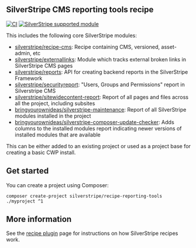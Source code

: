 ## SilverStripe CMS reporting tools recipe

[![CI](https://github.com/silverstripe/recipe-reporting-tools/actions/workflows/ci.yml/badge.svg)](https://github.com/silverstripe/recipe-reporting-tools/actions/workflows/ci.yml)
[![SilverStripe supported module](https://img.shields.io/badge/silverstripe-supported-0071C4.svg)](https://www.silverstripe.org/software/addons/silverstripe-commercially-supported-module-list/)

This includes the following core SilverStripe modules:

 * [silverstripe/recipe-cms](https://github.com/silverstripe/recipe-cms): Recipe containing CMS, versioned, asset-admin, etc
 * [silverstripe/externallinks](https://github.com/silverstripe/silverstripe-externallinks): Module which tracks
   external broken links in SilverStripe CMS pages
 * [silverstripe/reports](https://github.com/silverstripe/silverstripe-reports): API for creating backend reports in
   the SilverStripe Framework
 * [silverstripe/securityreport](https://github.com/silverstripe/silverstripe-securityreport): "Users, Groups and
   Permissions" report in Silverstripe CMS
 * [silverstripe/sitewidecontent-report](https://github.com/silverstripe/silverstripe-sitewidecontent-report): Report
   of all pages and files across all the project, including subsites
 * [bringyourownideas/silverstripe-maintenance](https://github.com/bringyourownideas/silverstripe-maintenance): Report
   of all SilverStripe modules installed in the project
 * [bringyourownideas/silverstripe-composer-update-checker](https://github.com/bringyourownideas/silverstripe-composer-update-checker): 
    Adds columns to the installed modules report indicating newer versions of installed modules that are available
   
    
This can be either added to an existing project or used as a project base for creating a basic CWP install.

## Get started

You can create a project using Composer:

```
composer create-project silverstripe/recipe-reporting-tools ./myproject ^1
```

## More information

See the [recipe plugin](https://github.com/silverstripe/recipe-plugin) page for instructions on how
SilverStripe recipes work.
